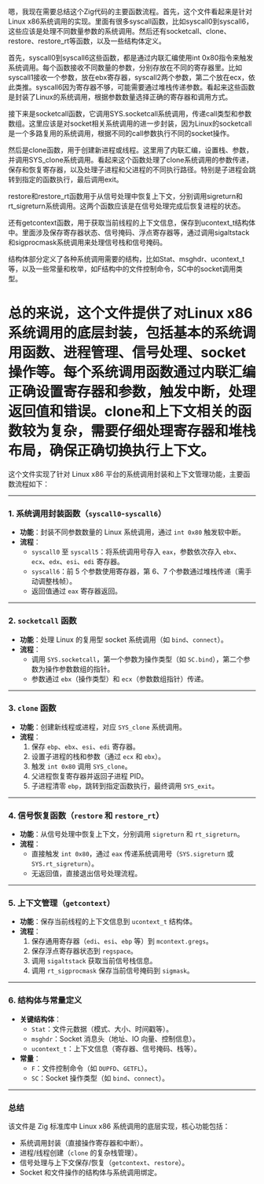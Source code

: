嗯，我现在需要总结这个Zig代码的主要函数流程。首先，这个文件看起来是针对Linux x86系统调用的实现。里面有很多syscall函数，比如syscall0到syscall6，这些应该是处理不同数量参数的系统调用。然后还有socketcall、clone、restore、restore_rt等函数，以及一些结构体定义。

首先，syscall0到syscall6这些函数，都是通过内联汇编使用int 0x80指令来触发系统调用。每个函数接收不同数量的参数，分别存放在不同的寄存器里。比如syscall1接收一个参数，放在ebx寄存器，syscall2两个参数，第二个放在ecx，依此类推。syscall6因为寄存器不够，可能需要通过堆栈传递参数。看起来这些函数是封装了Linux的系统调用，根据参数数量选择正确的寄存器和调用方式。

接下来是socketcall函数，它调用SYS.socketcall系统调用，传递call类型和参数数组。这里应该是对socket相关系统调用的进一步封装，因为Linux的socketcall是一个多路复用的系统调用，根据不同的call参数执行不同的socket操作。

然后是clone函数，用于创建新进程或线程。这里用了内联汇编，设置栈、参数，并调用SYS_clone系统调用。看起来这个函数处理了clone系统调用的参数传递，保存和恢复寄存器，以及处理子进程和父进程的不同执行路径。特别是子进程会跳转到指定的函数执行，最后调用exit。

restore和restore_rt函数用于从信号处理中恢复上下文，分别调用sigreturn和rt_sigreturn系统调用。这两个函数应该是在信号处理完成后恢复进程的状态。

还有getcontext函数，用于获取当前线程的上下文信息，保存到ucontext_t结构体中。里面涉及保存寄存器状态、信号掩码、浮点寄存器等，通过调用sigaltstack和sigprocmask系统调用来处理信号栈和信号掩码。

结构体部分定义了各种系统调用需要的结构，比如Stat、msghdr、ucontext_t等，以及一些常量和枚举，如F结构中的文件控制命令，SC中的socket调用类型。

总的来说，这个文件提供了对Linux x86系统调用的底层封装，包括基本的系统调用函数、进程管理、信号处理、socket操作等。每个系统调用函数通过内联汇编正确设置寄存器和参数，触发中断，处理返回值和错误。clone和上下文相关的函数较为复杂，需要仔细处理寄存器和堆栈布局，确保正确切换执行上下文。
================================================
这个文件实现了针对 Linux x86 平台的系统调用封装和上下文管理功能，主要函数流程如下：

---

### **1. 系统调用封装函数（`syscall0`-`syscall6`）**
- **功能**：封装不同参数数量的 Linux 系统调用，通过 `int 0x80` 触发软中断。
- **流程**：
  - `syscall0` 至 `syscall5`：将系统调用号存入 `eax`，参数依次存入 `ebx`、`ecx`、`edx`、`esi`、`edi` 寄存器。
  - `syscall6`：前 5 个参数使用寄存器，第 6、7 个参数通过堆栈传递（需手动调整栈帧）。
  - 返回值通过 `eax` 寄存器返回。

---

### **2. `socketcall` 函数**
- **功能**：处理 Linux 的复用型 socket 系统调用（如 `bind`、`connect`）。
- **流程**：
  - 调用 `SYS.socketcall`，第一个参数为操作类型（如 `SC.bind`），第二个参数为操作参数数组的指针。
  - 参数通过 `ebx`（操作类型）和 `ecx`（参数数组指针）传递。

---

### **3. `clone` 函数**
- **功能**：创建新线程或进程，对应 `SYS_clone` 系统调用。
- **流程**：
  1. 保存 `ebp`、`ebx`、`esi`、`edi` 寄存器。
  2. 设置子进程的栈和参数（通过 `ecx` 和 `ebx`）。
  3. 触发 `int 0x80` 调用 `SYS_clone`。
  4. 父进程恢复寄存器并返回子进程 PID。
  5. 子进程清零 `ebp`，跳转到指定函数执行，最终调用 `SYS_exit`。

---

### **4. 信号恢复函数（`restore` 和 `restore_rt`）**
- **功能**：从信号处理中恢复上下文，分别调用 `sigreturn` 和 `rt_sigreturn`。
- **流程**：
  - 直接触发 `int 0x80`，通过 `eax` 传递系统调用号（`SYS.sigreturn` 或 `SYS.rt_sigreturn`）。
  - 无返回值，直接退出信号处理流程。

---

### **5. 上下文管理（`getcontext`）**
- **功能**：保存当前线程的上下文信息到 `ucontext_t` 结构体。
- **流程**：
  1. 保存通用寄存器（`edi`、`esi`、`ebp` 等）到 `mcontext.gregs`。
  2. 保存浮点寄存器状态到 `regspace`。
  3. 调用 `sigaltstack` 获取当前信号栈信息。
  4. 调用 `rt_sigprocmask` 保存当前信号掩码到 `sigmask`。

---

### **6. 结构体与常量定义**
- **关键结构体**：
  - `Stat`：文件元数据（模式、大小、时间戳等）。
  - `msghdr`：Socket 消息头（地址、IO 向量、控制信息）。
  - `ucontext_t`：上下文信息（寄存器、信号掩码、栈等）。
- **常量**：
  - `F`：文件控制命令（如 `DUPFD`、`GETFL`）。
  - `SC`：Socket 操作类型（如 `bind`、`connect`）。

---

### **总结**
该文件是 Zig 标准库中 Linux x86 系统调用的底层实现，核心功能包括：
- 系统调用封装（直接操作寄存器和中断）。
- 进程/线程创建（`clone` 的复杂栈管理）。
- 信号处理与上下文保存/恢复（`getcontext`、`restore`）。
- Socket 和文件操作的结构体与系统调用绑定。
